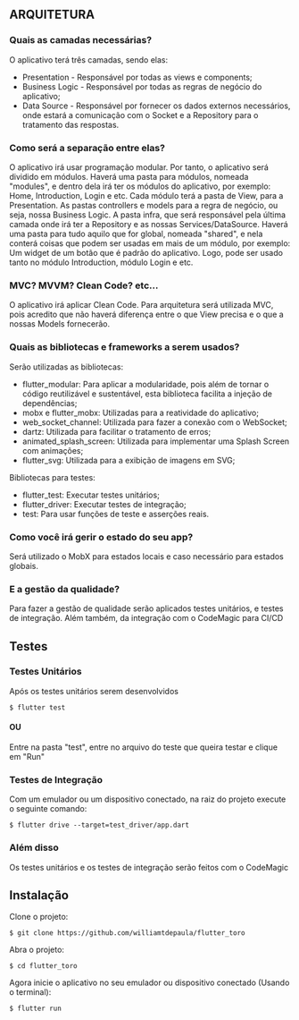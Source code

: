 ## ARQUITETURA

### Quais as camadas necessárias?

O aplicativo terá três camadas, sendo elas:
* Presentation - Responsável por todas as views e components;
* Business Logic - Responsável por todas as regras de negócio do aplicativo;
* Data Source - Responsável por fornecer os dados externos necessários, onde estará a comunicação com o Socket e a Repository para o tratamento das respostas.

### Como será a separação entre elas?

O aplicativo irá usar programação modular. Por tanto, o aplicativo será dividido em módulos.
Haverá uma pasta para módulos, nomeada "modules", e dentro dela irá ter os módulos do aplicativo, por exemplo: Home, Introduction, Login e etc. Cada módulo terá a pasta de View, para a Presentation. As pastas controllers e models para a regra de negócio, ou seja, nossa Business Logic. A pasta infra, que será responsável pela última camada onde irá ter a Repository e as nossas Services/DataSource.
Haverá uma pasta para tudo aquilo que for global, nomeada "shared", e nela conterá coisas que podem ser usadas em mais de um módulo, por exemplo: Um widget de um botão que é padrão do aplicativo. Logo, pode ser usado tanto no módulo Introduction, módulo Login e etc.

### MVC? MVVM? Clean Code? etc...

O aplicativo irá aplicar Clean Code. Para arquitetura será utilizada MVC, pois acredito que não haverá diferença entre o que View precisa e o que a nossas Models fornecerão.

### Quais as bibliotecas e frameworks a serem usados?

Serão utilizadas as bibliotecas:
* flutter_modular: Para aplicar a modularidade, pois além de tornar o código reutilizável e sustentável, esta biblioteca facilita a injeção de dependências;
* mobx e flutter_mobx: Utilizadas para a reatividade do aplicativo;
* web_socket_channel: Utilizada para fazer a conexão com o WebSocket;
* dartz: Utilizada para facilitar o tratamento de erros;
* animated_splash_screen: Utilizada para implementar uma Splash Screen com animações;
* flutter_svg: Utilizada para a exibição de imagens em SVG;

Bibliotecas para testes:
* flutter_test: Executar testes unitários;
* flutter_driver: Executar testes de integração;
* test: Para usar funções de teste e asserções reais.

### Como você irá gerir o estado do seu app?

Será utilizado o MobX para estados locais e caso necessário para estados globais.

### E a gestão da qualidade?

Para fazer a gestão de qualidade serão aplicados testes unitários, e testes de integração. Além também, da integração com o CodeMagic para CI/CD

## Testes

### Testes Unitários

Após os testes unitários serem desenvolvidos
```
$ flutter test
```

#### OU

Entre na pasta "test", entre no arquivo do teste que queira testar e clique em "Run"


### Testes de Integração

Com um emulador ou um dispositivo conectado, na raiz do projeto execute o seguinte comando:
```
$ flutter drive --target=test_driver/app.dart
```


### Além disso

Os testes unitários e os testes de integração serão feitos com o CodeMagic

## Instalação

Clone o projeto:
```
$ git clone https://github.com/williamtdepaula/flutter_toro
```

Abra o projeto:
```
$ cd flutter_toro
```

Agora inicie o aplicativo no seu emulador ou dispositivo conectado (Usando o terminal):
```
$ flutter run
```

